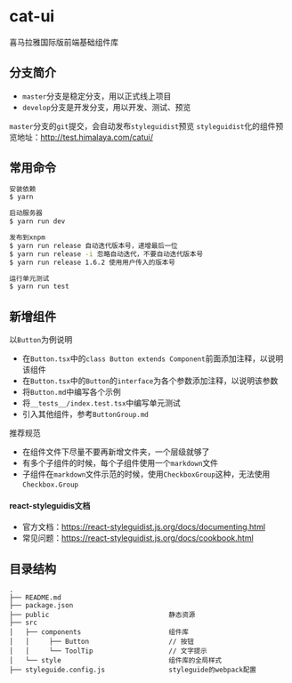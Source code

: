 # cat-ui

喜马拉雅国际版前端基础组件库

## 分支简介

- `master`分支是稳定分支，用以正式线上项目
- `develop`分支是开发分支，用以开发、测试、预览

`master`分支的`git`提交，会自动发布`styleguidist`预览
`styleguidist`化的组件预览地址：http://test.himalaya.com/catui/

## 常用命令

``` bash
安装依赖
$ yarn

启动服务器
$ yarn run dev

发布到xnpm
$ yarn run release 自动迭代版本号，递增最后一位
$ yarn run release -i 忽略自动迭代，不要自动迭代版本号
$ yarn run release 1.6.2 使用用户传入的版本号

运行单元测试
$ yarn run test
```

## 新增组件

以`Button`为例说明

- 在`Button.tsx`中的`class Button extends Component`前面添加注释，以说明该组件
- 在`Button.tsx`中的`Button`的`interface`为各个参数添加注释，以说明该参数
- 将`Button.md`中编写各个示例
- 将`__tests__/index.test.tsx`中编写单元测试
- 引入其他组件，参考`ButtonGroup.md`

推荐规范

- 在组件文件下尽量不要再新增文件夹，一个层级就够了
- 有多个子组件的时候，每个子组件使用一个`markdown`文件
- 子组件在`markdown`文件示范的时候，使用`CheckboxGroup`这种，无法使用`Checkbox.Group`

#### react-styleguidis文档

- 官方文档：https://react-styleguidist.js.org/docs/documenting.html  
- 常见问题：https://react-styleguidist.js.org/docs/cookbook.html

## 目录结构

```
.
├── README.md
├── package.json
├── public                              静态资源
├── src
│   ├── components                      组件库
│   │     ├── Button                    // 按钮
│   │     └── ToolTip                   // 文字提示
│   └── style                           组件库的全局样式
├── styleguide.config.js                styleguide的webpack配置
```
